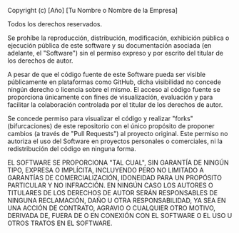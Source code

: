 Copyright (c) [Año] [Tu Nombre o Nombre de la Empresa]

Todos los derechos reservados.

Se prohíbe la reproducción, distribución, modificación, exhibición pública o ejecución pública de este software y su documentación asociada (en adelante, el "Software") sin el permiso expreso y por escrito del titular de los derechos de autor.

A pesar de que el código fuente de este Software pueda ser visible públicamente en plataformas como GitHub, dicha visibilidad no concede ningún derecho o licencia sobre el mismo. El acceso al código fuente se proporciona únicamente con fines de visualización, evaluación y para facilitar la colaboración controlada por el titular de los derechos de autor.

Se concede permiso para visualizar el código y realizar "forks" (bifurcaciones) de este repositorio con el único propósito de proponer cambios (a través de "Pull Requests") al proyecto original. Este permiso no autoriza el uso del Software en proyectos personales o comerciales, ni la redistribución del código en ninguna forma.

EL SOFTWARE SE PROPORCIONA "TAL CUAL", SIN GARANTÍA DE NINGÚN TIPO, EXPRESA O IMPLÍCITA, INCLUYENDO PERO NO LIMITADO A GARANTÍAS DE COMERCIALIZACIÓN, IDONEIDAD PARA UN PROPÓSITO PARTICULAR Y NO INFRACCIÓN. EN NINGÚN CASO LOS AUTORES O TITULARES DE LOS DERECHOS DE AUTOR SERÁN RESPONSABLES DE NINGUNA RECLAMACIÓN, DAÑO U OTRA RESPONSABILIDAD, YA SEA EN UNA ACCIÓN DE CONTRATO, AGRAVIO O CUALQUIER OTRO MOTIVO, DERIVADA DE, FUERA DE O EN CONEXIÓN CON EL SOFTWARE O EL USO U OTROS TRATOS EN EL SOFTWARE.